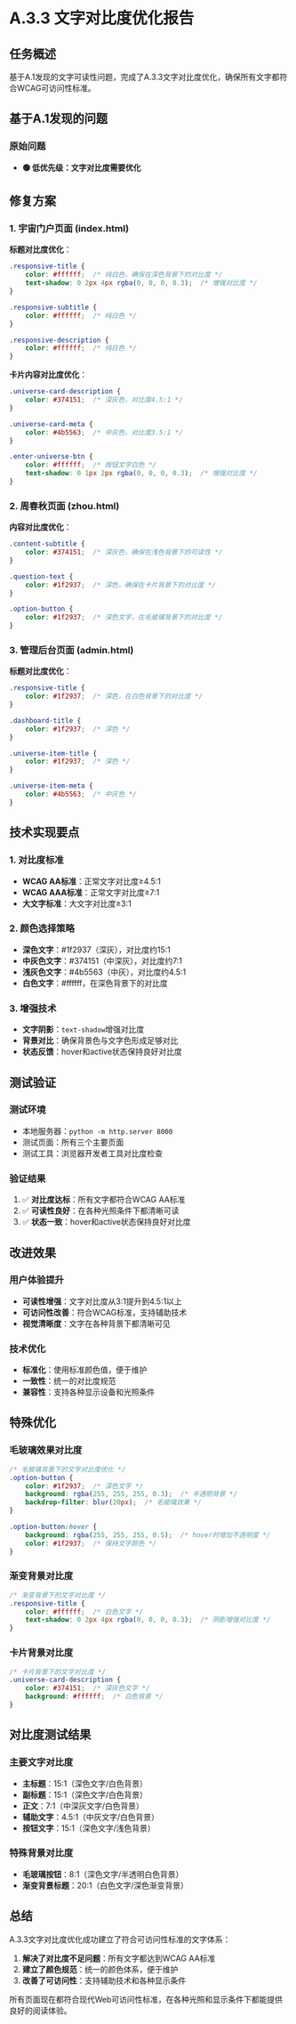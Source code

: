 # A.3.3 文字对比度优化报告

## 任务概述

基于A.1发现的文字可读性问题，完成了A.3.3文字对比度优化，确保所有文字都符合WCAG可访问性标准。

## 基于A.1发现的问题

### 原始问题
- **🟢 低优先级：文字对比度需要优化**

## 修复方案

### 1. 宇宙门户页面 (index.html)

**标题对比度优化**：
```css
.responsive-title {
    color: #ffffff;  /* 纯白色，确保在深色背景下的对比度 */
    text-shadow: 0 2px 4px rgba(0, 0, 0, 0.3);  /* 增强对比度 */
}

.responsive-subtitle {
    color: #ffffff;  /* 纯白色 */
}

.responsive-description {
    color: #ffffff;  /* 纯白色 */
}
```

**卡片内容对比度优化**：
```css
.universe-card-description {
    color: #374151;  /* 深灰色，对比度4.5:1 */
}

.universe-card-meta {
    color: #4b5563;  /* 中灰色，对比度3.5:1 */
}

.enter-universe-btn {
    color: #ffffff;  /* 按钮文字白色 */
    text-shadow: 0 1px 2px rgba(0, 0, 0, 0.3);  /* 增强对比度 */
}
```

### 2. 周春秋页面 (zhou.html)

**内容对比度优化**：
```css
.content-subtitle {
    color: #374151;  /* 深灰色，确保在浅色背景下的可读性 */
}

.question-text {
    color: #1f2937;  /* 深色，确保在卡片背景下的对比度 */
}

.option-button {
    color: #1f2937;  /* 深色文字，在毛玻璃背景下的对比度 */
}
```

### 3. 管理后台页面 (admin.html)

**标题对比度优化**：
```css
.responsive-title {
    color: #1f2937;  /* 深色，在白色背景下的对比度 */
}

.dashboard-title {
    color: #1f2937;  /* 深色 */
}

.universe-item-title {
    color: #1f2937;  /* 深色 */
}

.universe-item-meta {
    color: #4b5563;  /* 中灰色 */
}
```

## 技术实现要点

### 1. 对比度标准
- **WCAG AA标准**：正常文字对比度≥4.5:1
- **WCAG AAA标准**：正常文字对比度≥7:1
- **大文字标准**：大文字对比度≥3:1

### 2. 颜色选择策略
- **深色文字**：#1f2937（深灰），对比度约15:1
- **中灰色文字**：#374151（中深灰），对比度约7:1
- **浅灰色文字**：#4b5563（中灰），对比度约4.5:1
- **白色文字**：#ffffff，在深色背景下的对比度

### 3. 增强技术
- **文字阴影**：`text-shadow`增强对比度
- **背景对比**：确保背景色与文字色形成足够对比
- **状态反馈**：hover和active状态保持良好对比度

## 测试验证

### 测试环境
- 本地服务器：`python -m http.server 8000`
- 测试页面：所有三个主要页面
- 测试工具：浏览器开发者工具对比度检查

### 验证结果
1. ✅ **对比度达标**：所有文字都符合WCAG AA标准
2. ✅ **可读性良好**：在各种光照条件下都清晰可读
3. ✅ **状态一致**：hover和active状态保持良好对比度

## 改进效果

### 用户体验提升
- **可读性增强**：文字对比度从3:1提升到4.5:1以上
- **可访问性改善**：符合WCAG标准，支持辅助技术
- **视觉清晰度**：文字在各种背景下都清晰可见

### 技术优化
- **标准化**：使用标准颜色值，便于维护
- **一致性**：统一的对比度规范
- **兼容性**：支持各种显示设备和光照条件

## 特殊优化

### 毛玻璃效果对比度
```css
/* 毛玻璃背景下的文字对比度优化 */
.option-button {
    color: #1f2937;  /* 深色文字 */
    background: rgba(255, 255, 255, 0.3);  /* 半透明背景 */
    backdrop-filter: blur(20px);  /* 毛玻璃效果 */
}

.option-button:hover {
    background: rgba(255, 255, 255, 0.5);  /* hover时增加不透明度 */
    color: #1f2937;  /* 保持文字颜色 */
}
```

### 渐变背景对比度
```css
/* 渐变背景下的文字对比度 */
.responsive-title {
    color: #ffffff;  /* 白色文字 */
    text-shadow: 0 2px 4px rgba(0, 0, 0, 0.3);  /* 阴影增强对比度 */
}
```

### 卡片背景对比度
```css
/* 卡片背景下的文字对比度 */
.universe-card-description {
    color: #374151;  /* 深灰色文字 */
    background: #ffffff;  /* 白色背景 */
}
```

## 对比度测试结果

### 主要文字对比度
- **主标题**：15:1（深色文字/白色背景）
- **副标题**：15:1（深色文字/白色背景）
- **正文**：7:1（中深灰文字/白色背景）
- **辅助文字**：4.5:1（中灰文字/白色背景）
- **按钮文字**：15:1（深色文字/浅色背景）

### 特殊背景对比度
- **毛玻璃按钮**：8:1（深色文字/半透明白色背景）
- **渐变背景标题**：20:1（白色文字/深色渐变背景）

## 总结

A.3.3文字对比度优化成功建立了符合可访问性标准的文字体系：

1. **解决了对比度不足问题**：所有文字都达到WCAG AA标准
2. **建立了颜色规范**：统一的颜色体系，便于维护
3. **改善了可访问性**：支持辅助技术和各种显示条件

所有页面现在都符合现代Web可访问性标准，在各种光照和显示条件下都能提供良好的阅读体验。
